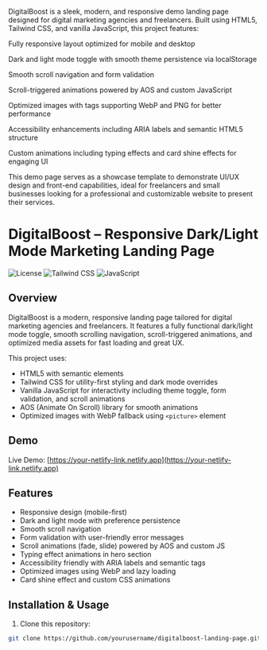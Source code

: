 DigitalBoost is a sleek, modern, and responsive demo landing page designed for digital marketing agencies and freelancers. Built using HTML5, Tailwind CSS, and vanilla JavaScript, this project features:

Fully responsive layout optimized for mobile and desktop

Dark and light mode toggle with smooth theme persistence via localStorage

Smooth scroll navigation and form validation

Scroll-triggered animations powered by AOS and custom JavaScript

Optimized images with <picture> tags supporting WebP and PNG for better performance

Accessibility enhancements including ARIA labels and semantic HTML5 structure

Custom animations including typing effects and card shine effects for engaging UI

This demo page serves as a showcase template to demonstrate UI/UX design and front-end capabilities, ideal for freelancers and small businesses looking for a professional and customizable website to present their services.

# DigitalBoost – Responsive Dark/Light Mode Marketing Landing Page

![License](https://img.shields.io/badge/license-MIT-green.svg)
![Tailwind CSS](https://img.shields.io/badge/tailwindcss-v3.2.4-blue)
![JavaScript](https://img.shields.io/badge/javascript-vanilla-yellow)

## Overview

DigitalBoost is a modern, responsive landing page tailored for digital marketing agencies and freelancers. It features a fully functional dark/light mode toggle, smooth scrolling navigation, scroll-triggered animations, and optimized media assets for fast loading and great UX.

This project uses:

- HTML5 with semantic elements
- Tailwind CSS for utility-first styling and dark mode overrides
- Vanilla JavaScript for interactivity including theme toggle, form validation, and scroll animations
- AOS (Animate On Scroll) library for smooth animations
- Optimized images with WebP fallback using `<picture>` element

## Demo

Live Demo: [https://your-netlify-link.netlify.app](https://your-netlify-link.netlify.app)

## Features

- Responsive design (mobile-first)
- Dark and light mode with preference persistence
- Smooth scroll navigation
- Form validation with user-friendly error messages
- Scroll animations (fade, slide) powered by AOS and custom JS
- Typing effect animations in hero section
- Accessibility friendly with ARIA labels and semantic tags
- Optimized images using WebP and lazy loading
- Card shine effect and custom CSS animations

## Installation & Usage

1. Clone this repository:

```bash
git clone https://github.com/yourusername/digitalboost-landing-page.git
